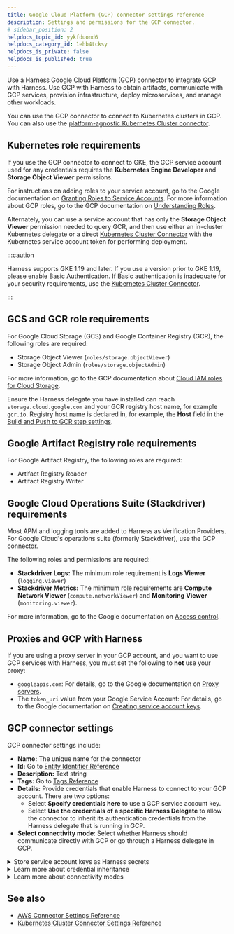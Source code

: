 ```yaml
---
title: Google Cloud Platform (GCP) connector settings reference
description: Settings and permissions for the GCP connector.
# sidebar_position: 2
helpdocs_topic_id: yykfduond6
helpdocs_category_id: 1ehb4tcksy
helpdocs_is_private: false
helpdocs_is_published: true
---
```


Use a Harness Google Cloud Platform (GCP) connector to integrate GCP with Harness. Use GCP with Harness to obtain artifacts, communicate with GCP services, provision infrastructure, deploy microservices, and manage other workloads.

You can use the GCP connector to connect to Kubernetes clusters in GCP. You can also use the [platform-agnostic Kubernetes Cluster connector](../references/kubernetes-cluster-connector-settings-reference.md).

## Kubernetes role requirements

If you use the GCP connector to connect to GKE, the GCP service account used for any credentials requires the **Kubernetes Engine Developer** and **Storage Object Viewer** permissions.

For instructions on adding roles to your service account, go to the Google documentation on [Granting Roles to Service Accounts](https://cloud.google.com/iam/docs/granting-roles-to-service-accounts). For more information about GCP roles, go to the GCP documentation on [Understanding Roles](https://cloud.google.com/iam/docs/understanding-roles?_ga=2.123080387.-954998919.1531518087#curated_roles).

Alternately, you can use a service account that has only the **Storage Object Viewer** permission needed to query GCR, and then use either an in-cluster Kubernetes delegate or a direct [Kubernetes Cluster Connector](../references/kubernetes-cluster-connector-settings-reference.md) with the Kubernetes service account token for performing deployment.

:::caution

Harness supports GKE 1.19 and later. If you use a version prior to GKE 1.19, please enable Basic Authentication. If Basic authentication is inadequate for your security requirements, use the [Kubernetes Cluster Connector](../add-a-kubernetes-cluster-connector.md).

:::

## GCS and GCR role requirements

For Google Cloud Storage (GCS) and Google Container Registry (GCR), the following roles are required:

* Storage Object Viewer (`roles/storage.objectViewer`)
* Storage Object Admin (`roles/storage.objectAdmin`)

For more information, go to the GCP documentation about [Cloud IAM roles for Cloud Storage](https://cloud.google.com/storage/docs/access-control/iam-roles).

Ensure the Harness delegate you have installed can reach `storage.cloud.google.com` and your GCR registry host name, for example `gcr.io`. Registry host name is declared in, for example, the **Host** field in the [Build and Push to GCR step settings](../../../continuous-integration/ci-technical-reference/build-and-push-to-gcr-step-settings.md).

## Google Artifact Registry role requirements

For Google Artifact Registry, the following roles are required:

* Artifact Registry Reader
* Artifact Registry Writer

## Google Cloud Operations Suite (Stackdriver) requirements

Most APM and logging tools are added to Harness as Verification Providers. For Google Cloud's operations suite (formerly Stackdriver), use the GCP connector.

The following roles and permissions are required:

* **Stackdriver Logs:** The minimum role requirement is **Logs Viewer** (`logging.viewer`)
* **Stackdriver Metrics:** The minimum role requirements are **Compute Network Viewer** (`compute.networkViewer`) and **Monitoring Viewer** (`monitoring.viewer`).

For more information, go to the Google documentation on [Access control](https://cloud.google.com/monitoring/access-control).

## Proxies and GCP with Harness

If you are using a proxy server in your GCP account, and you want to use GCP services with Harness, you must set the following to **not** use your proxy:

* `googleapis.com`: For details, go to the Google documentation on [Proxy servers](https://cloud.google.com/storage/docs/troubleshooting#proxy-server).
* The `token_uri` value from your Google Service Account: For details, go to the Google documentation on [Creating service account keys](https://cloud.google.com/iam/docs/creating-managing-service-account-keys#creating_service_account_keys).

## GCP connector settings

GCP connector settings include:
* **Name:** The unique name for the connector
* **Id:** Go to [Entity Identifier Reference](../../20_References/entity-identifier-reference.md)
* **Description:** Text string
* **Tags:** Go to [Tags Reference](../../../20_References/tags-reference.md)
* **Details:** Provide credentials that enable Harness to connect to your GCP account. There are two options:
  * Select **Specify credentials here** to use a GCP service account key.
  * Select **Use the credentials of a specific Harness Delegate** to allow the connector to inherit its authentication credentials from the Harness delegate that is running in GCP.
* **Select connectivity mode**: Select whether Harness should communicate directly with GCP or go through a Harness delegate in GCP.

<details>
<summary>Store service account keys as Harness secrets</summary>

You can store a GCP service account key in a [Harness Encrypted Text secret](../../6_Secrets/2-add-use-text-secrets.md).

To obtain the Google Cloud's service account key file, go to the Google documentation on [Creating and managing service account keys](https://cloud.google.com/iam/docs/creating-managing-service-account-keys). JSON format is required.

![](./static/gcs-connector-settings-reference-00.png)

</details>

<details>
<summary>Learn more about credential inheritance</summary>

* **IAM role inheritance:** The connector inherits the GCP IAM role assigned to the delegate in GCP, such a Harness Kubernetes delegate running in Google Kubernetes Engine (GKE). Make sure the delegate has the IAM roles that your connector needs.
* **GCP workload identity:** If you installed the Harness [Kubernetes delegate](/docs/first-gen/firstgen-platform/account/manage-delegates/install-kubernetes-delegate/) in a Kubernetes cluster in GKE that has [GCP Workload Identity](https://cloud.google.com/kubernetes-engine/docs/how-to/workload-identity?hl=tr#enable_on_cluster) enabled and uses the same service account and node pool annotation, then the Google Cloud Platform (GCP) connector inherits these credentials if it uses that delegate.
* **Role and policy changes:** If you find that the IAM role associated with your GCP connector don't have the policies required by the GCP service you want to access, you can modify or change the role assigned to the Harness delegate that your GCP connector is using. You may need to wait up to five minutes for the change to take effect.
* **See also:**
  * [Add a Google Cloud Platform (GCP) connector](../Cloud-Providers/connect-to-google-cloud-platform-gcp.md)
  * [GCP Policy Simulator](https://cloud.google.com/iam/docs/simulating-access)

</details>

<details>
<summary>Learn more about connectivity modes</summary>

* **Connect through Harness Platform:** Use a direct, secure communication between Harness and GCP.
* **Connect through a Harness Delegate:** Harness communicates with GCP through a Harness delegate in GCP. You must choose this option if you chose to inherit delegate credentials.

If connecting through a Harness delegate, select either:

* **Use any available Delegate**: Harness selects an available Delegate at runtime. To learn how Harness selects delegates, go to [Delegates Overview](../../../2_Delegates/delegate-concepts/delegate-overview.md).
* **Only use Delegates with all of the following tags**: Use **Tags** to match one or more suitable delegates. To learn more about Delegate tags, go to [Select Delegates with Tags](../../../2_Delegates/manage-delegates/select-delegates-with-selectors.md). You can select **Install new Delegate** to add a delegate without exiting connector configuration. For guidance on installing delegates, go to [Delegate Installation Overview](../../../2_Delegates/delegate-concepts/delegate-overview.md).

</details>

## See also

* [AWS Connector Settings Reference](./aws-connector-settings-reference.md)
* [Kubernetes Cluster Connector Settings Reference](../references/kubernetes-cluster-connector-settings-reference.md)

